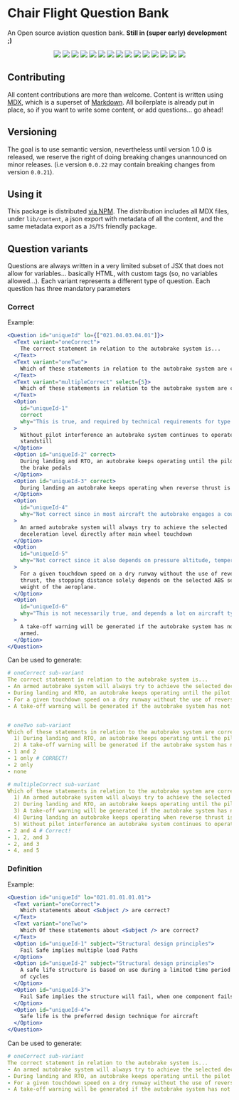# Chair Flight Question Bank

An Open source aviation question bank. **Still in (super early) development ;)**

<p align="center">
  <img src="https://img.shields.io/badge/coverage%20010-0%2F507%200%25-red" />
  <img src="https://img.shields.io/badge/coverage%20021-74%2F662%2011%25-red" />
  <img src="https://img.shields.io/badge/coverage%20022-30%2F471%206%25-red" />
  <img src="https://img.shields.io/badge/coverage%20031-0%2F86%200%25-red" />
  <img src="https://img.shields.io/badge/coverage%20032-0%2F243%200%25-red" />
  <img src="https://img.shields.io/badge/coverage%20033-0%2F118%200%25-red" />
  <img src="https://img.shields.io/badge/coverage%20034-0%2F85%200%25-red" />
  <img src="https://img.shields.io/badge/coverage%20040-0%2F363%200%25-red" />
  <img src="https://img.shields.io/badge/coverage%20050-0%2F465%200%25-red" />
  <img src="https://img.shields.io/badge/coverage%20061-13%2F119%2011%25-red" />
  <img src="https://img.shields.io/badge/coverage%20062-69%2F328%2021%25-red" />
  <img src="https://img.shields.io/badge/coverage%20071-0%2F388%200%25-red" />
  <img src="https://img.shields.io/badge/coverage%20081-2%2F498%200%25-red" />
  <img src="https://img.shields.io/badge/coverage%20082-0%2F204%200%25-red" />
  <img src="https://img.shields.io/badge/coverage%20090-0%2F79%200%25-red" />
</p>

## Contributing

All content contributions are more than welcome. Content is written using
[MDX](https://mdxjs.com/), which is a superset of
[Markdown](https://en.wikipedia.org/wiki/Markdown). All boilerplate is already
put in place, so if you want to write some content, or add questions... go
ahead!

## Versioning

The goal is to use semantic version, nevertheless until version 1.0.0 is
released, we reserve the right of doing breaking changes unannounced on minor
releases. (i.e version `0.0.22` may contain breaking changes from version
`0.0.21`).

## Using it

This package is distributed
[via NPM](https://www.npmjs.com/package/chair-flight-question-bank). The
distribution includes all MDX files, under `lib/content`, a json export with
metadata of all the content, and the same metadata export as a `JS`/`TS`
friendly package.

## Question variants

Questions are always written in a very limited subset of JSX that does not allow
for variables... basically HTML, with custom tags (so, no variables allowed...).
Each variant represents a different type of question. Each question has three
mandatory parameters

### Correct

Example:

```jsx
<Question id="uniqueId" lo={["021.04.03.04.01"]}>
  <Text variant="oneCorrect">
    The correct statement in relation to the autobrake system is...
  </Text>
  <Text variant="oneTwo">
    Which of these statements in relation to the autobrake system are correct?
  </Text>
  <Text variant="multipleCorrect" select={5}>
    Which of these statements in relation to the autobrake system are correct?
  </Text>
  <Option
    id="uniqueId-1"
    correct
    why="This is true, and required by technical requirements for type certification."
  >
    Without pilot interference an autobrake system continues to operate until
    standstill
  </Option>
  <Option id="uniqueId-2" correct>
    During landing and RTO, an autobrake keeps operating until the pilot presses
    the brake pedals
  </Option>
  <Option id="uniqueId-3" correct>
    During landing an autobrake keeps operating when reverse thrust is selected
  </Option>
  <Option
    id="uniqueId-4"
    why="Not correct since in most aircraft the autobrake engages a couple of seconds after touch down"
  >
    An armed autobrake system will always try to achieve the selected
    deceleration level directly after main wheel touchdown
  </Option>
  <Option
    id="uniqueId-5"
    why="Not correct since it also depends on pressure altitude, temperature, and a myriad of other factors"
  >
    For a given touchdown speed on a dry runway without the use of reverse
    thrust, the stopping distance solely depends on the selected ABS setting and
    weight of the aeroplane.
  </Option>
  <Option
    id="uniqueId-6"
    why="This is not necessarily true, and depends a lot on aircraft type."
  >
    A take-off warning will be generated if the autobrake system has not been
    armed.
  </Option>
</Question>
```

Can be used to generate:

```yml
# oneCorrect sub-variant
The correct statement in relation to the autobrake system is...
- An armed autobrake system will always try to achieve the selected deceleration level directly after main wheel touchdown
- During landing and RTO, an autobrake keeps operating until the pilot presses the brake pedals # CORRECT!
- For a given touchdown speed on a dry runway without the use of reverse thrust, the stopping distance solely depends on the selected ABS setting and weight of the aeroplane.
- A take-off warning will be generated if the autobrake system has not been armed.


# oneTwo sub-variant
Which of these statements in relation to the autobrake system are correct?
  1) During landing and RTO, an autobrake keeps operating until the pilot presses the brake pedals
  2) A take-off warning will be generated if the autobrake system has not been armed.
- 1 and 2
- 1 only # CORRECT!
- 2 only
- none

# multipleCorrect sub-variant
Which of these statements in relation to the autobrake system are correct?
  1) An armed autobrake system will always try to achieve the selected deceleration level directly after main wheel touchdown
  2) During landing and RTO, an autobrake keeps operating until the pilot presses the brake pedals
  3) A take-off warning will be generated if the autobrake system has not been armed.
  4) During landing an autobrake keeps operating when reverse thrust is selected
  5) Without pilot interference an autobrake system continues to operate until standstill
- 2 and 4 # Correct!
- 1, 2, and 3
- 2, and 3
- 4, and 5
```

### Definition

Example:

```jsx
<Question id="uniqueId" lo="021.01.01.01.01">
  <Text variant="oneCorrect">
    Which statements about <Subject /> are correct?
  </Text>
  <Text variant="oneTwo">
    Which Of these statements about <Subject /> are correct?
  </Text>
  <Option id="uniqueId-1" subject="Structural design principles">
    Fail Safe implies multiple load Paths
  </Option>
  <Option id="uniqueId-2" subject="Structural design principles">
    A safe life structure is based on use during a limited time period or number
    of cycles
  </Option>
  <Option id="uniqueId-3">
    Fail Safe implies the structure will fail, when one component fails
  </Option>
  <Option id="uniqueId-4">
    Safe life is the preferred design technique for aircraft
  </Option>
</Question>
```

Can be used to generate:

```yml
# oneCorrect sub-variant
The correct statement in relation to the autobrake system is...
- An armed autobrake system will always try to achieve the selected deceleration level directly after main wheel touchdown
- During landing and RTO, an autobrake keeps operating until the pilot presses the brake pedals # CORRECT!
- For a given touchdown speed on a dry runway without the use of reverse thrust, the stopping distance solely depends on the selected ABS setting and weight of the aeroplane.
- A take-off warning will be generated if the autobrake system has not been armed.
```
